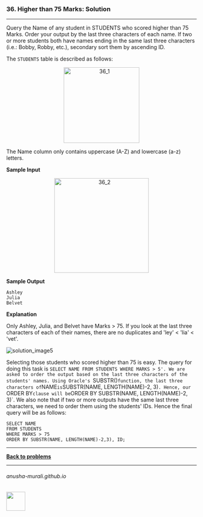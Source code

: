 ### 36. Higher than 75 Marks: Solution

---
 Query the Name of any student in STUDENTS who scored higher than 75 Marks. Order your output by the last three characters of each name. If two or more students both have names ending in the same last three characters (i.e.: Bobby, Robby, etc.), 
 secondary sort them by ascending ID.
 
The `STUDENTS` table is described as follows:

<p align="center">
<img width="200" alt="36_1" src="https://github.com/user-attachments/assets/405a7322-3677-4a08-ae05-6f9e42c8b883" />
</p>

The Name column only contains uppercase (A-Z) and lowercase (a-z) letters.

**Sample Input**

<p align="center">
<img width="250" alt="36_2" src="https://github.com/user-attachments/assets/81576432-35f9-4621-96d7-2857bc5c53fe" />
</p>

**Sample Output**

```
Ashley
Julia
Belvet
```

**Explanation**

Only Ashley, Julia, and Belvet have Marks > 75. If you look at the last three characters of each of their names, 
there are no duplicates and 'ley' < 'lia' < 'vet'.

![solution_image5](https://github.com/user-attachments/assets/82f796e0-28cb-4ef0-bcdc-1a701ce7db53)

Selecting those students who scored higher than 75 is easy. The query for doing this task is `SELECT NAME FROM STUDENTS WHERE MARKS > 5'. We are asked to order the output based on the last three characters of the students' names. Using Oracle's `SUBSTR()` function, the last three characters of `NAME` is `SUBSTR(NAME, LENGTH(NAME)-2, 3)`. Hence, our `ORDER BY` clause will be `ORDER BY SUBSTR(NAME, LENGTH(NAME)-2, 3)`. We also note that if two or more outputs have the same last three characters, we need to order them using the students' IDs. Hence the final query will be as follows:

```
SELECT NAME 
FROM STUDENTS
WHERE MARKS > 75
ORDER BY SUBSTR(NAME, LENGTH(NAME)-2,3), ID;
```

---

**[Back to problems](./problems.md)**

* * *
###### anusha-murali.github.io

<img src="https://github.com/anusha-murali/anusha-murali.github.io/assets/111596338/639243aa-2857-4595-a65a-7852762bb002" width="50" height="50"/>
